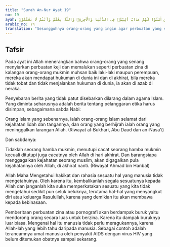 ```yaml
---
title: "Surah An-Nur Ayat 19"
no: 19
ayah: اِنَّ الَّذِيْنَ يُحِبُّوْنَ اَنْ تَشِيْعَ الْفَاحِشَةُ فِى الَّذِيْنَ اٰمَنُوْا لَهُمْ عَذَابٌ اَلِيْمٌۙ فِى الدُّنْيَا وَالْاٰخِرَةِۗ وَاللّٰهُ يَعْلَمُ وَاَنْتُمْ لَا تَعْلَمُوْنَ
arabic_no: ١٩
translation: "Sesungguhnya orang-orang yang ingin agar perbuatan yang sangat keji itu (berita bohong) tersiar di kalangan orang-orang yang beriman, mereka mendapat azab yang pedih di dunia dan di akhirat. Dan Allah mengetahui, sedang kamu tidak mengetahui."
---
```


## Tafsir

Pada ayat ini Allah menerangkan bahwa orang-orang yang senang menyiarkan perbuatan keji dan memalukan seperti perbuatan zina di kalangan orang-orang mukmin muhsan baik laki-laki maupun perempuan, mereka akan mendapat hukuman di dunia ini dan di akhirat, bila mereka tidak tobat dan tidak menjalankan hukuman di dunia, ia akan di azab di neraka. 

Penyebaran berita yang tidak patut disebarkan dilarang dalam agama Islam. Yang diminta seharusnya adalah berita tentang pelanggaran etika harus disimpan, sebagaimana sabda Nabi:

Orang Islam yang sebenarnya, ialah orang-orang Islam selamat dari kejahatan lidah dan tangannya, dan orang yang berhijrah ialah orang yang meninggalkan larangan Allah. (Riwayat al-Bukhari, Abu Daud dan an-Nasa'i)

Dan sabdanya:

Tidaklah seorang hamba mukmin, menutupi cacat seorang hamba mukmin kecuali ditutupi juga cacatnya oleh Allah di hari akhirat. Dan barangsiapa menggagalkan kejahatan seorang muslim, akan digagalkan pula kejahatannya oleh Allah, di akhirat nanti. (Riwayat Ahmad bin Hanbal)

Allah Maha Mengetahui hakikat dan rahasia sesuatu hal yang manusia tidak mengetahuinya. Oleh karena itu, kembalikanlah segala sesuatunya kepada Allah dan janganlah kita suka memperkatakan sesuatu yang kita tidak mengetahui sedikit pun seluk beluknya, terutama hal-hal yang menyangkut diri atau keluarga Rasulullah, karena yang demikian itu akan membawa kepada kebinasaan.

Pemberitaan perbuatan zina atau pornografi akan berdampak buruk yaitu mendorong orang secara luas untuk berzina. Karena itu dampak buruknya luar biasa. Mengenai hal itu manusia tidak perlu meragukannya, karena Allah-lah yang lebih tahu daripada manusia. Sebagai contoh adalah terancamnya umat manusia oleh penyakit AIDS dengan virus HIV yang belum ditemukan obatnya sampai sekarang.
